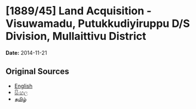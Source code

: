 # [1889/45] Land Acquisition - Visuwamadu, Putukkudiyiruppu D/S Division, Mullaittivu District

**Date:** 2014-11-21

## Original Sources

- [English](https://documents.gov.lk/view/extra-gazettes/2014/11/1889-45_E.pdf)
- [සිංහල](https://documents.gov.lk/view/extra-gazettes/2014/11/1889-45_S.pdf)
- [தமிழ்](https://documents.gov.lk/view/extra-gazettes/2014/11/1889-45_T.pdf)
